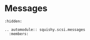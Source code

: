 # Messages

```{toctree}
:hidden:
```

```{eval-rst}
.. automodule:: squishy.scsi.messages
  :members:

```
